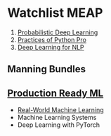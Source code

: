 # Watchlist MEAP

1. [Probabilistic Deep Learning](https://www.manning.com/books/probabilistic-deep-learning-with-python?utm_source=facebook&utm_medium=social&utm_campaign=book_probabilisticdeeplearningwithpython&utm_content=promo)
2. [Practices of Python Pro](https://www.manning.com/books/practices-of-the-python-pro)
3. [Deep Learning for NLP](https://www.manning.com/books/deep-learning-for-natural-language-processing)


## Manning Bundles

## [Production Ready ML](https://www.manning.com/bundles/production-ready-deep-learning)

- [Real-World Machine Learning](https://drive.google.com/open?id=1UBa_RZs78StdJbOkQv2SoopzO_gOFXAD)
- Machine Learning Systems
- Deep Learning with PyTorch 
